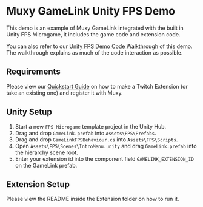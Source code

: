 # Muxy GameLink Unity FPS Demo

This demo is an example of Muxy GameLink integrated with the built in Unity FPS Microgame, it includes the game code and extension code.

You can also refer to our [Unity FPS Demo Code Walkthrough](muxy.io/docs/unity-fps-demo-code-walkthrough) of this demo. The walkthrough explains as much of the code interaction as possible.

## Requirements

Please view our [Quickstart Guide](https://docs.muxy.io/docs/quick-start) on how to make a Twitch Extension (or take an existing one) and register it with Muxy.

## Unity Setup

1. Start a new `FPS Microgame` template project in the Unity Hub.
2. Drag and drop `GameLink.prefab` into `Assets\FPS\Prefabs`.
3. Drag and drop `GameLinkFPSBehaviour.cs` into `Assets\FPS\Scripts`.
4. Open `Assets\FPS\Scenes\IntroMenu.unity` and drag `GameLink.prefab` into the hierarchy scene root.
5. Enter your extension id into the component field `GAMELINK_EXTENSION_ID` on the GameLink prefab.

## Extension Setup

Please view the README inside the Extension folder on how to run it.